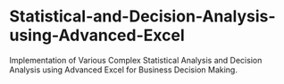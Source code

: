 # Statistical-and-Decision-Analysis-using-Advanced-Excel

Implementation of Various Complex Statistical Analysis and Decision Analysis using Advanced Excel for Business Decision Making.
